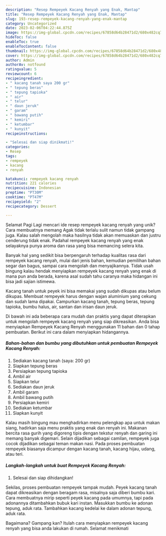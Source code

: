 ```yaml
---
description: "Resep Rempeyek Kacang Renyah yang Enak, Mantap"
title: "Resep Rempeyek Kacang Renyah yang Enak, Mantap"
slug: 193-resep-rempeyek-kacang-renyah-yang-enak-mantap
category: Uncategorized
date: 2023-02-06T04:22:44.875Z
image: https://img-global.cpcdn.com/recipes/67858d64b28471d2/680x482cq70/rempeyek-kacang-renyah-foto-resep-utama.jpg
hideToc: false
enableToc: true
enableTocContent: false
thumbnail: https://img-global.cpcdn.com/recipes/67858d64b28471d2/680x482cq70/rempeyek-kacang-renyah-foto-resep-utama.jpg
cover: https://img-global.cpcdn.com/recipes/67858d64b28471d2/680x482cq70/rempeyek-kacang-renyah-foto-resep-utama.jpg
author: Admin
authorAv: notfound
ratingvalue: 5
reviewcount: 6
recipeingredient:
- " kacang tanah saya 200 gr"
- " tepung beras"
- " tepung tapioka"
- " air"
- " telur"
- " daun jeruk"
- " garam"
- " bawang putih"
- " kemiri"
- " ketumbar"
- " kunyit"
recipeinstructions:

- "Selesai dan siap dinikmati!"
categories:
- Resep
tags:
- rempeyek
- kacang
- renyah

katakunci: rempeyek kacang renyah 
nutrition: 221 calories
recipecuisine: Indonesian
preptime: "PT30M"
cooktime: "PT47M"
recipeyield: "2"
recipecategory: Dessert

---
```



Selamat Pagi Lagi mencari ide resep rempeyek kacang renyah yang unik? Cara membuatnya memang Agak tidak terlalu sulit namun tidak gampang juga. Kalau salah mengolah maka hasilnya tidak akan memuaskan dan justru cenderung tidak enak. Padahal rempeyek kacang renyah yang enak selayaknya punya aroma dan rasa yang bisa memancing selera kita.


Banyak hal yang sedikit bisa berpengaruh terhadap kualitas rasa dari rempeyek kacang renyah, mulai dari jenis bahan, kemudian pemilihan bahan segar dan bagus, sampai cara mengolah dan menyajikannya. Tidak usah bingung kalau hendak menyiapkan rempeyek kacang renyah yang enak di mana pun anda berada, karena asal sudah tahu caranya maka hidangan ini bisa jadi sajian istimewa.

Kacang tanah untuk peyek ini bisa memakai yang sudah dikupas atau belum dikupas. Membuat rempeyek harus dengan wajan aluminium yang cekung dan sudah lama dipakai. Campurkan kacang tanah, tepung beras, tepung tapioka, bumbu halus, air, santan dan irisan daun jeruk.


Di bawah ini ada beberapa cara mudah dan praktis yang dapat diterapkan untuk mengolah rempeyek kacang renyah yang siap dikreasikan. Anda bisa menyiapkan Rempeyek Kacang Renyah menggunakan 11 bahan dan 0 tahap pembuatan. Berikut ini cara dalam menyiapkan hidangannya.

<!--inarticleads1-->

##### Bahan-bahan dan bumbu yang dibutuhkan untuk pembuatan Rempeyek Kacang Renyah:

1. Sediakan  kacang tanah (saya: 200 gr)
1. Siapkan  tepung beras
1. Persiapkan  tepung tapioka
1. Ambil  air
1. Siapkan  telur
1. Sediakan  daun jeruk
1. Ambil  garam
1. Ambil  bawang putih
1. Persiapkan  kemiri
1. Sediakan  ketumbar
1. Siapkan  kunyit


Kalau masih bingung mau menghadirkan menu pelengkap apa untuk makan siang, hadirkan saja menu praktis yang enak dan renyah ini. Makanan bercita rasa gurih yang digoreng tipis dengan tekstur renyah dan garing ini memang banyak digemari. Selain dijadikan sebagai camilan, rempeyek juga cocok dijadikan sebagai teman makan nasi. Pada proses pembuatan rempeyek biasanya dicampur dengan kacang tanah, kacang hijau, udang, atau teri. 

<!--inarticleads2-->

##### Langkah-langkah untuk buat Rempeyek Kacang Renyah:


1. Selesai dan siap dihidangkan!

Sekilas, proses pembuatan rempeyek tampak mudah. Peyek kacang tanah dapat dikreasikan dengan beragam rasa, misalnya saja diberi bumbu kari. Cara membuatnya mirip seperti peyek kacang pada umumnya, tapi pada adonannya ditambahkan bubuk kari instan. Masukkan bumbu ke adonan tepung, aduk rata. Tambahkan kacang kedelai ke dalam adonan tepung, aduk rata. 

Bagaimana? Gampang kan? Itulah cara menyiapkan rempeyek kacang renyah yang bisa anda lakukan di rumah. Selamat menikmati
